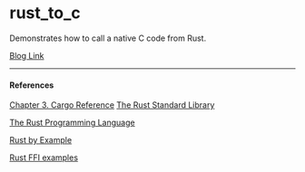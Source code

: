 # rust_to_c
Demonstrates how to call a native C code from Rust.

[Blog Link](https://amirkoblog.wordpress.com/2018/07/05/calling-native-c-code-from-rust/)

-------------------
#### References
[Chapter 3. Cargo Reference](https://doc.rust-lang.org/cargo/reference/build-scripts.html
)
[The Rust Standard Library](https://doc.rust-lang.org/std/)

[The Rust Programming Language](https://doc.rust-lang.org/book/)

[Rust by Example](https://doc.rust-lang.org/rust-by-example/)

[Rust FFI examples](https://github.com/alexcrichton/rust-ffi-examples/)
